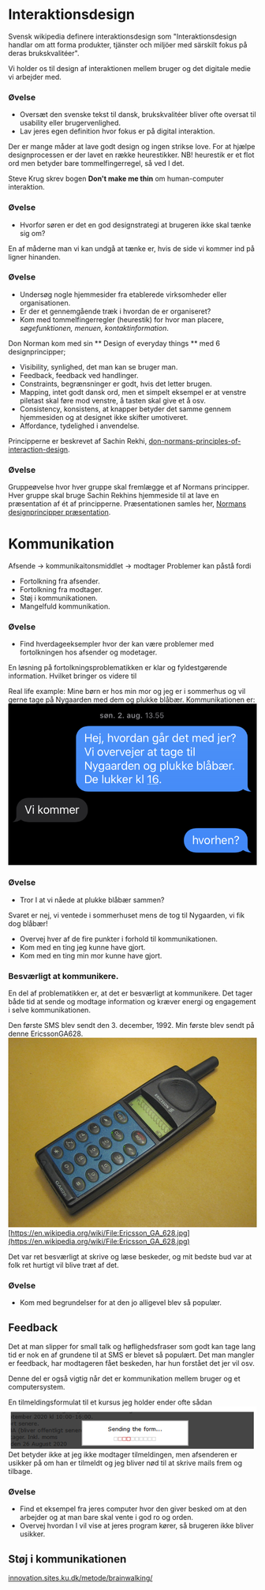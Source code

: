 # Interaktionsdesign
Svensk wikipedia definere interaktionsdesign som "Interaktionsdesign handlar om att forma produkter, tjänster och miljöer med särskilt fokus på deras brukskvalitéer".

Vi holder os til design af interaktionen mellem bruger og det digitale medie vi arbejder med.

### Øvelse
* Oversæt den svenske tekst til dansk, brukskvalitéer bliver ofte oversat til usability eller brugervenlighed.
* Lav jeres egen definition hvor fokus er på digital interaktion.

Der er mange måder at lave godt design og ingen strikse love. For at hjælpe designprocessen er der lavet en række heurestikker. NB! heurestik er et flot ord men betyder bare tommelfingerregel, så ved I det.

Steve Krug skrev bogen **Don't make me thin** om human-computer interaktion.


### Øvelse
* Hvorfor søren er det en god designstrategi at brugeren ikke skal tænke sig om?

En af måderne man vi kan undgå at tænke er, hvis de side vi kommer ind på ligner hinanden.

### Øvelse
* Undersøg nogle hjemmesider fra etablerede virksomheder eller organisationen.
* Er der et gennemgående træk i hvordan de er organiseret?
* Kom med tommelfingerregler (heurestik) for hvor man placere, *søgefunktionen, menuen, kontaktinformation*.


Don Norman kom med sin ** Design of everyday things ** med 6 designprincipper;
* Visibility, synlighed, det man kan se bruger man.
* Feedback, feedback ved handlinger.
* Constraints, begrænsninger er godt, hvis det letter brugen.
* Mapping, intet godt dansk ord, men et simpelt eksempel er at venstre piletast skal føre mod venstre, å tasten skal give et å osv.
* Consistency, konsistens, at knapper betyder det samme gennem hjemmesiden og at designet ikke skifter umotiveret.
* Affordance, tydelighed i anvendelse.

Principperne er beskrevet af Sachin Rekhi, [don-normans-principles-of-interaction-design](https://medium.com/@sachinrekhi/don-normans-principles-of-interaction-design-51025a2c0f33).

### Øvelse
Gruppeøvelse hvor hver gruppe skal fremlægge et af Normans principper. Hver gruppe skal bruge Sachin Rekhins hjemmeside til at lave en præsentation af ét af principperne. Præsentationen samles her, [Normans designprincipper præsentation](https://docs.google.com/presentation/d/1StkO8ya42OsNxh29v4Xsq89OPHtUr1SZgylMc9vltvk/edit?usp=sharing).


# Kommunikation
Afsende -> kommunikaitonsmiddlet -> modtager
Problemer kan påstå fordi
* Fortolkning fra afsender.
* Fortolkning fra modtager.
* Støj i kommunikationen.
* Mangelfuld kommunikation.

### Øvelse
* Find hverdageeksempler hvor der kan være problemer med fortolkningen hos afsender og modetager.

En løsning på fortolkningsproblematikken er klar og fyldestgørende information. Hvilket bringer os videre til

Real life example:
Mine børn er hos min mor og jeg er i sommerhus og vil gerne tage på Nygaarden med dem og plukke blåbær.
Kommunikationen er:
![kommunikationsproblemer](billeder/kommunikation.PNG)
### Øvelse
* Tror I at vi nåede at plukke blåbær sammen?

Svaret er nej, vi ventede i sommerhuset mens de tog til Nygaarden, vi fik dog blåbær!
* Overvej hver af de fire punkter i forhold til kommunikationen.
*  Kom med en ting jeg kunne have gjort.
* Kom med en ting min mor kunne have gjort.

### Besværligt at kommunikere.
En del af problematikken er, at det er besværligt at kommunikere. Det tager både tid at sende og modtage information og kræver energi og engagement i selve kommunikationen.

Den første SMS blev sendt den 3. december, 1992. Min første blev sendt på denne EricssonGA628.
![Ericsson_GA_628.jpg](billeder/Ericsson_GA_628.jpg)
[https://en.wikipedia.org/wiki/File:Ericsson_GA_628.jpg](https://en.wikipedia.org/wiki/File:Ericsson_GA_628.jpg)

Det var ret besværligt at skrive og læse beskeder, og mit bedste bud var at folk ret hurtigt vil blive træt af det.

### Øvelse
* Kom med begrundelser for at den jo alligevel blev så populær.


## Feedback
Det at man slipper for small talk og høflighedsfraser som godt kan tage lang tid er nok en af grundene til at SMS er blevet så populært. Det man mangler er feedback, har modtageren fået beskeden, har hun forstået det jer vil osv.

Denne del er også vigtig når det er kommunikation mellem bruger og et computersystem.

En tilmeldingsformulat til et kursus jeg holder ender ofte sådan
![formular](billeder/formular.PNG)
Det betyder ikke at jeg ikke modtager tilmeldingen, men afsenderen er usikker på om han er tilmeldt og jeg bliver nød til at skrive mails frem og tilbage.

### Øvelse
* Find et eksempel fra jeres computer hvor den giver besked om at den arbejder og at man bare skal vente i god ro og orden.
* Overvej hvordan I vil vise at jeres program kører, så brugeren ikke bliver usikker.

## Støj i kommunikationen

[innovation.sites.ku.dk/metode/brainwalking/](https://innovation.sites.ku.dk/metode/brainwalking/)

